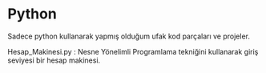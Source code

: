 # Python
Sadece python kullanarak yapmış olduğum ufak kod parçaları ve  projeler.

Hesap_Makinesi.py : Nesne Yönelimli Programlama tekniğini kullanarak giriş seviyesi bir hesap makinesi.
